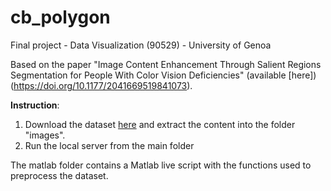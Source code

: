 # cb_polygon

Final project - Data Visualization (90529) - University of Genoa

Based on the paper "Image Content Enhancement Through Salient Regions Segmentation for People With Color Vision Deficiencies" (available [here])(https://doi.org/10.1177/2041669519841073).

**Instruction**:
1. Download the dataset [here](https://mega.nz/file/JJ1g0IpJ#sZ1gpo3QlGabpked0Va6H2yNKja_W5PF3wzGM_WBsr8) and extract the content into the folder "images".
2. Run the local server from the main folder

The matlab folder contains a Matlab live script with the functions used to preprocess the dataset.
